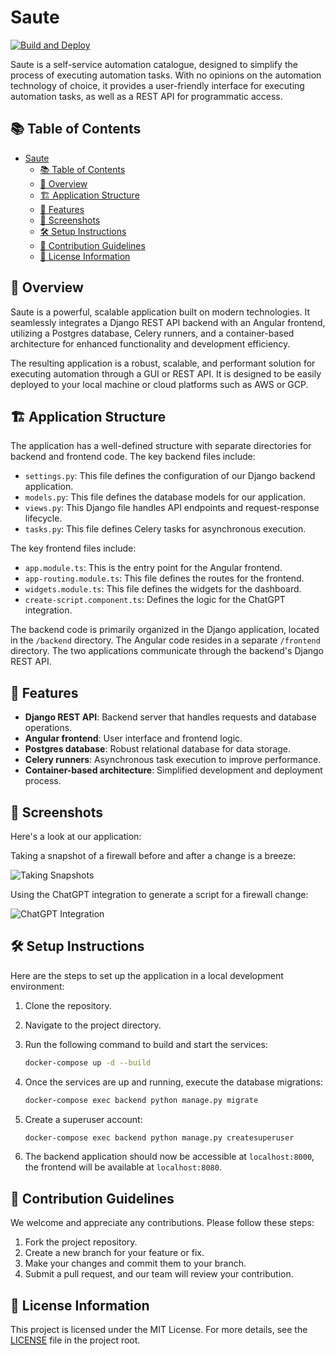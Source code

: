 # Saute

[![Build and Deploy](https://github.com/cdot65/saute/actions/workflows/backend.yml/badge.svg)](https://github.com/cdot65/saute/actions/workflows/backend.yml)

Saute is a self-service automation catalogue, designed to simplify the process of executing automation tasks. With no opinions on the automation technology of choice, it provides a user-friendly interface for executing automation tasks, as well as a REST API for programmatic access.

## 📚 Table of Contents

- [Saute](#saute)
  - [📚 Table of Contents](#-table-of-contents)
  - [📖 Overview](#-overview)
  - [🏗️ Application Structure](#️-application-structure)
  - [🚀 Features](#-features)
  - [📸 Screenshots](#-screenshots)
  - [🛠️ Setup Instructions](#️-setup-instructions)
  - [👥 Contribution Guidelines](#-contribution-guidelines)
  - [📜 License Information](#-license-information)

## 📖 Overview

Saute is a powerful, scalable application built on modern technologies. It seamlessly integrates a Django REST API backend with an Angular frontend, utilizing a Postgres database, Celery runners, and a container-based architecture for enhanced functionality and development efficiency.

The resulting application is a robust, scalable, and performant solution for executing automation through a GUI or REST API. It is designed to be easily deployed to your local machine or cloud platforms such as AWS or GCP.

## 🏗️ Application Structure

The application has a well-defined structure with separate directories for backend and frontend code. The key backend files include:

- `settings.py`: This file defines the configuration of our Django backend application.
- `models.py`: This file defines the database models for our application.
- `views.py`: This Django file handles API endpoints and request-response lifecycle.
- `tasks.py`: This file defines Celery tasks for asynchronous execution.

The key frontend files include:

- `app.module.ts`: This is the entry point for the Angular frontend.
- `app-routing.module.ts`: This file defines the routes for the frontend.
- `widgets.module.ts`: This file defines the widgets for the dashboard.
- `create-script.component.ts`: Defines the logic for the ChatGPT integration.

The backend code is primarily organized in the Django application, located in the `/backend` directory. The Angular code resides in a separate `/frontend` directory. The two applications communicate through the backend's Django REST API.

## 🚀 Features

- **Django REST API**: Backend server that handles requests and database operations.
- **Angular frontend**: User interface and frontend logic.
- **Postgres database**: Robust relational database for data storage.
- **Celery runners**: Asynchronous task execution to improve performance.
- **Container-based architecture**: Simplified development and deployment process.

## 📸 Screenshots

Here's a look at our application:

Taking a snapshot of a firewall before and after a change is a breeze:

![Taking Snapshots](docs/images/snapshots.gif)

Using the ChatGPT integration to generate a script for a firewall change:

![ChatGPT Integration](docs/images/chatgpt.gif)

## 🛠️ Setup Instructions

Here are the steps to set up the application in a local development environment:

1. Clone the repository.
2. Navigate to the project directory.
3. Run the following command to build and start the services:

   ```bash
   docker-compose up -d --build
   ```

4. Once the services are up and running, execute the database migrations:

   ```bash
   docker-compose exec backend python manage.py migrate
   ```

5. Create a superuser account:

   ```bash
   docker-compose exec backend python manage.py createsuperuser
   ```

6. The backend application should now be accessible at `localhost:8000`, the frontend will be available at `localhost:8080`.

## 👥 Contribution Guidelines

We welcome and appreciate any contributions. Please follow these steps:

1. Fork the project repository.
2. Create a new branch for your feature or fix.
3. Make your changes and commit them to your branch.
4. Submit a pull request, and our team will review your contribution.

## 📜 License Information

This project is licensed under the MIT License. For more details, see the [LICENSE](LICENSE) file in the project root.
